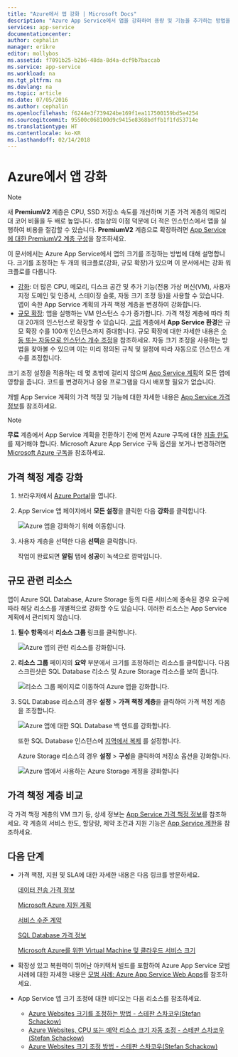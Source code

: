 ```yaml
---
title: "Azure에서 앱 강화 | Microsoft Docs"
description: "Azure App Service에서 앱을 강화하여 용량 및 기능을 추가하는 방법을 알아봅니다."
services: app-service
documentationcenter: 
author: cephalin
manager: erikre
editor: mollybos
ms.assetid: f7091b25-b2b6-48da-8d4a-dcf9b7baccab
ms.service: app-service
ms.workload: na
ms.tgt_pltfrm: na
ms.devlang: na
ms.topic: article
ms.date: 07/05/2016
ms.author: cephalin
ms.openlocfilehash: f6244e3f739424be169f1ea117500159bd5e4254
ms.sourcegitcommit: 95500c068100d9c9415e8368bdffb1f1fd53714e
ms.translationtype: HT
ms.contentlocale: ko-KR
ms.lasthandoff: 02/14/2018
---
```

# <a name="scale-up-an-app-in-azure"></a>Azure에서 앱 강화

> [!NOTE]
> 새 **PremiumV2** 계층은 CPU, SSD 저장소 속도를 개선하며 기존 가격 계층의 메모리 대 코어 비율을 두 배로 높입니다. 성능상의 이점 덕분에 더 적은 인스턴스에서 앱을 실행하여 비용을 절감할 수 있습니다. **PremiumV2** 계층으로 확장하려면 [App Service에 대한 PremiumV2 계층 구성](app-service-configure-premium-tier.md)을 참조하세요.
>

이 문서에서는 Azure App Service에서 앱의 크기를 조정하는 방법에 대해 설명합니다. 크기를 조정하는 두 개의 워크플로(강화, 규모 확장)가 있으며 이 문서에서는 강화 워크플로를 다룹니다.

* [강화](https://en.wikipedia.org/wiki/Scalability#Horizontal_and_vertical_scaling): 더 많은 CPU, 메모리, 디스크 공간 및 추가 기능(전용 가상 머신(VM), 사용자 지정 도메인 및 인증서, 스테이징 슬롯, 자동 크기 조정 등)을 사용할 수 있습니다. 앱이 속한 App Service 계획의 가격 책정 계층을 변경하여 강화합니다.
* [규모 확장](https://en.wikipedia.org/wiki/Scalability#Horizontal_and_vertical_scaling): 앱을 실행하는 VM 인스턴스 수가 증가합니다.
  가격 책정 계층에 따라 최대 20개의 인스턴스로 확장할 수 있습니다. [고립](environment/intro.md) 계층에서 **App Service 환경**은 규모 확장 수를 100개 인스턴스까지 증대합니다. 규모 확장에 대한 자세한 내용은 [수동 또는 자동으로 인스턴스 개수 조정](../monitoring-and-diagnostics/insights-how-to-scale.md)을 참조하세요. 자동 크기 조정을 사용하는 방법을 찾아볼 수 있으며 이는 미리 정의된 규칙 및 일정에 따라 자동으로 인스턴스 개수를 조정합니다.

크기 조정 설정을 적용하는 데 몇 초밖에 걸리지 않으며 [App Service 계획](../app-service/azure-web-sites-web-hosting-plans-in-depth-overview.md)의 모든 앱에 영향을 줍니다.
코드를 변경하거나 응용 프로그램을 다시 배포할 필요가 없습니다.

개별 App Service 계획의 가격 책정 및 기능에 대한 자세한 내용은 [App Service 가격 정보](https://azure.microsoft.com/pricing/details/web-sites/)를 참조하세요.  

> [!NOTE]
> **무료** 계층에서 App Service 계획을 전환하기 전에 먼저 Azure 구독에 대한 [지출 한도](https://azure.microsoft.com/pricing/spending-limits/) 를 제거해야 합니다. Microsoft Azure App Service 구독 옵션을 보거나 변경하려면 [Microsoft Azure 구독][azuresubscriptions]을 참조하세요.
> 
> 

<a name="scalingsharedorbasic"></a>
<a name="scalingstandard"></a>

## <a name="scale-up-your-pricing-tier"></a>가격 책정 계층 강화
1. 브라우저에서 [Azure Portal][portal]을 엽니다.
2. App Service 앱 페이지에서 **모든 설정**을 클릭한 다음 **강화**를 클릭합니다.
   
    ![Azure 앱을 강화하기 위해 이동합니다.][ChooseWHP]
3. 사용자 계층을 선택한 다음 **선택**을 클릭합니다.
   
    작업이 완료되면 **알림** 탭에 **성공**이 녹색으로 깜박입니다.

<a name="ScalingSQLServer"></a>

## <a name="scale-related-resources"></a>규모 관련 리소스
앱이 Azure SQL Database, Azure Storage 등의 다른 서비스에 종속된 경우 요구에 따라 해당 리소스를 개별적으로 강화할 수도 있습니다. 이러한 리소스는 App Service 계획에서 관리되지 않습니다.

1. **필수 항목**에서 **리소스 그룹** 링크를 클릭합니다.
   
    ![Azure 앱의 관련 리소스를 강화합니다.](./media/web-sites-scale/RGEssentialsLink.png)
2. **리소스 그룹** 페이지의 **요약** 부분에서 크기를 조정하려는 리소스를 클릭합니다. 다음 스크린샷은 SQL Database 리소스 및 Azure Storage 리소스를 보여 줍니다.
   
    ![리소스 그룹 페이지로 이동하여 Azure 앱을 강화합니다.](./media/web-sites-scale/ResourceGroup.png)
3. SQL Database 리소스의 경우 **설정** > **가격 책정 계층**을 클릭하여 가격 책정 계층을 조정합니다.
   
    ![Azure 앱에 대한 SQL Database 백 엔드를 강화합니다.](./media/web-sites-scale/ScaleDatabase.png)
   
    또한 SQL Database 인스턴스에 [지역에서 복제](../sql-database/sql-database-geo-replication-overview.md) 를 설정합니다.
   
    Azure Storage 리소스의 경우 **설정** > **구성**을 클릭하여 저장소 옵션을 강화합니다.
   
    ![Azure 앱에서 사용하는 Azure Storage 계정을 강화합니다](./media/web-sites-scale/ScaleStorage.png)

<a name="OtherFeatures"></a>
<a name="devfeatures"></a>

## <a name="compare-pricing-tiers"></a>가격 책정 계층 비교
각 가격 책정 계층의 VM 크기 등, 상세 정보는 [App Service 가격 책정 정보](https://azure.microsoft.com/pricing/details/web-sites/)를 참조하세요.
각 계층의 서비스 한도, 할당량, 제약 조건과 지원 기능은 [App Service 제한](../azure-subscription-service-limits.md#app-service-limits)을 참조하세요.

<a name="Next Steps"></a>

## <a name="next-steps"></a>다음 단계
* 가격 책정, 지원 및 SLA에 대한 자세한 내용은 다음 링크를 방문하세요.
  
    [데이터 전송 가격 정보](https://azure.microsoft.com/pricing/details/data-transfers/)
  
    [Microsoft Azure 지원 계획](https://azure.microsoft.com/support/plans/)
  
    [서비스 수준 계약](https://azure.microsoft.com/support/legal/sla/)
  
    [SQL Database 가격 정보](https://azure.microsoft.com/pricing/details/sql-database/)
  
    [Microsoft Azure를 위한 Virtual Machine 및 클라우드 서비스 크기][vmsizes]
  
* 확장성 있고 복원력이 뛰어난 아키텍처 빌드를 포함하여 Azure App Service 모범 사례에 대한 자세한 내용은 [모범 사례: Azure App Service Web Apps](http://blogs.msdn.com/b/windowsazure/archive/2014/02/10/best-practices-windows-azure-websites-waws.aspx)를 참조하세요.
* App Service 앱 크기 조정에 대한 비디오는 다음 리소스를 참조하세요.
  
  * [Azure Websites 크기를 조정하는 방법 - 스테판 스차코우(Stefan Schackow)](https://azure.microsoft.com/resources/videos/azure-web-sites-free-vs-standard-scaling/)
  * [Azure Websites, CPU 또는 예약 리소스 크기 자동 조정 - 스테판 스차코우(Stefan Schackow)](https://azure.microsoft.com/resources/videos/auto-scaling-azure-web-sites/)
  * [Azure Websites 크기 조정 방법 - 스테판 스차코우(Stefan Schackow)](https://azure.microsoft.com/resources/videos/how-azure-web-sites-scale/)

<!-- LINKS -->
[vmsizes]:/pricing/details/app-service/
[SQLaccountsbilling]:http://go.microsoft.com/fwlink/?LinkId=234930
[azuresubscriptions]:http://go.microsoft.com/fwlink/?LinkID=235288
[portal]: https://portal.azure.com/

<!-- IMAGES -->
[ChooseWHP]: ./media/web-sites-scale/scale1ChooseWHP.png
[ResourceGroup]: ./media/web-sites-scale/scale10ResourceGroup.png
[ScaleDatabase]: ./media/web-sites-scale/scale11SQLScale.png
[GeoReplication]: ./media/web-sites-scale/scale12SQLGeoReplication.png
